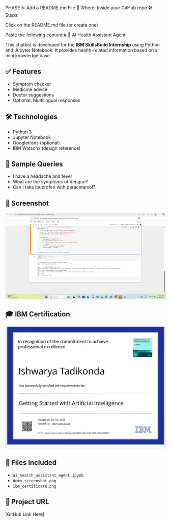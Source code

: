  PHASE 5: Add a README.md File
📍 Where: Inside your GitHub repo
🛠️ Steps:

Click on the README.md file (or create one)

Paste the following content:# 🧠 AI Health Assistant Agent

This chatbot is developed for the **IBM SkillsBuild Internship** using Python and Jupyter Notebook. It provides health-related information based on a mini knowledge base.

## ✅ Features
- Symptom checker
- Medicine advice
- Doctor suggestions
- Optional: Multilingual responses

## 🛠 Technologies
- Python 3
- Jupyter Notebook
- Googletrans (optional)
- IBM Watsonx (design reference)

## 💬 Sample Queries
- I have a headache and fever
- What are the symptoms of dengue?
- Can I take ibuprofen with paracetamol?

## 📸 Screenshot
![Demo](demo_screenshot.png)

## 🎓 IBM Certification
![Certificate](ibm_certificate.png)

## 📁 Files Included
- `ai_health_assistant_agent.ipynb`
- `demo_screenshot.png`
- `ibm_certificate.png`

## 🔗 Project URL
[GitHub Link Here]
